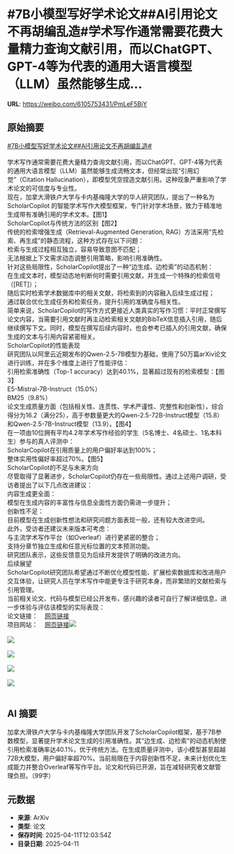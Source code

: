 # #7B小模型写好学术论文##AI引用论文不再胡编乱造#学术写作通常需要花费大量精力查询文献引用，而以ChatGPT、GPT-4等为代表的通用大语言模型（LLM）虽然能够生成...

**URL**: https://weibo.com/6105753431/PmLeF5BjY

## 原始摘要

<a href="https://m.weibo.cn/search?containerid=231522type%3D1%26t%3D10%26q%3D%237B%E5%B0%8F%E6%A8%A1%E5%9E%8B%E5%86%99%E5%A5%BD%E5%AD%A6%E6%9C%AF%E8%AE%BA%E6%96%87%23&amp;extparam=%237B%E5%B0%8F%E6%A8%A1%E5%9E%8B%E5%86%99%E5%A5%BD%E5%AD%A6%E6%9C%AF%E8%AE%BA%E6%96%87%23" data-hide=""><span class="surl-text">#7B小模型写好学术论文#</span></a><a href="https://m.weibo.cn/search?containerid=231522type%3D1%26t%3D10%26q%3D%23AI%E5%BC%95%E7%94%A8%E8%AE%BA%E6%96%87%E4%B8%8D%E5%86%8D%E8%83%A1%E7%BC%96%E4%B9%B1%E9%80%A0%23&amp;extparam=%23AI%E5%BC%95%E7%94%A8%E8%AE%BA%E6%96%87%E4%B8%8D%E5%86%8D%E8%83%A1%E7%BC%96%E4%B9%B1%E9%80%A0%23" data-hide=""><span class="surl-text">#AI引用论文不再胡编乱造#</span></a><br><br>学术写作通常需要花费大量精力查询文献引用，而以ChatGPT、GPT-4等为代表的通用大语言模型（LLM）虽然能够生成流畅文本，但经常出现“引用幻觉”（Citation Hallucination），即模型凭空捏造文献引用。这种现象严重影响了学术论文的可信度与专业性。<br>现在，加拿大滑铁卢大学与卡内基梅隆大学的华人研究团队，提出了一种名为 ScholarCopilot 的智能学术写作大模型框架，专门针对学术场景，致力于精准地生成带有准确引用的学术文本。【图1】<br>ScholarCopilot与传统方法的区别【图2】<br>传统的检索增强生成（Retrieval-Augmented Generation, RAG）方法采用“先检索、再生成”的静态流程，这种方式存在以下问题：<br>检索与生成过程相互独立，容易导致意图不匹配；<br>无法根据上下文需求动态调整引用策略，影响引用准确性。<br>针对这些局限性，ScholarCopilot提出了一种“边生成、边检索”的动态机制：<br>在生成文本时，模型动态地判断何时需要引用文献，并生成一个特殊的检索信号（[RET]）；<br>随后实时检索学术数据库中的相关文献，将检索到的内容融入后续生成过程；<br>通过联合优化生成任务和检索任务，提升引用的准确度与相关性。<br>简单来说，ScholarCopilot的写作方式更接近人类真实的写作习惯：平时正常撰写论文内容，当需要引用文献时再主动检索相关文献的BibTeX信息插入引用，随后继续撰写下文。同时，模型在撰写后续内容时，也会参考已插入的引用文献，确保生成的文本与引用内容紧密相关。<br>ScholarCopilot的性能表现<br>研究团队以阿里云近期发布的Qwen-2.5-7B模型为基础，使用了50万篇arXiv论文进行训练，并在多个维度上进行了性能评估：<br>引用检索准确性（Top-1 accuracy）达到40.1%，显著超过现有的检索模型：【图3】<br>E5-Mistral-7B-Instruct（15.0%）<br>BM25（9.8%）<br>论文生成质量方面（包括相关性、连贯性、学术严谨性、完整性和创新性），综合得分为16.2（满分25），高于参数量更大的Qwen-2.5-72B-Instruct模型（15.8）和Qwen-2.5-7B-Instruct模型（13.9）。【图4】<br>在一项由10位拥有平均4.2年学术写作经验的学生（5名博士、4名硕士、1名本科生）参与的真人评测中：<br>ScholarCopilot在引用质量上的用户偏好率达到100%；<br>整体实用性偏好率超过70%。【图5】<br>ScholarCopilot的不足与未来方向<br>尽管取得了显著进步，ScholarCopilot仍存在一些局限性。通过上述用户调研，受访者提出了以下几点改进建议：<br>内容生成更全面：<br>模型在生成内容的丰富性与信息全面性方面仍需进一步提升；<br>创新性不足：<br>目前模型在生成创新性想法和研究问题方面表现一般，还有较大改进空间。<br>此外，受访者还建议未来版本可考虑：<br>与主流学术写作平台（如Overleaf）进行更紧密的整合；<br>支持分章节独立生成和任意光标位置的文本预测功能。<br>研究团队表示，这些反馈意见为后续开发提供了明确的改进方向。<br>后续展望<br>ScholarCopilot研究团队希望通过不断优化模型性能、扩展检索数据库和改进用户交互体验，让研究人员在学术写作中能更专注于研究本身，而非繁琐的文献检索与引用管理。<br>当前相关论文、代码与模型已经公开发布，感兴趣的读者可自行了解详细信息，进一步体验与评估该模型的实际表现：<br>论文链接：<a href="https://weibo.cn/sinaurl?u=https%3A%2F%2Farxiv.org%2Fpdf%2F2504.00824" data-hide=""><span class="url-icon"><img style="width: 1rem;height: 1rem" src="https://h5.sinaimg.cn/upload/2015/09/25/3/timeline_card_small_web_default.png" referrerpolicy="no-referrer"></span><span class="surl-text">网页链接</span></a><br>项目网站：<a href="https://weibo.cn/sinaurl?u=https%3A%2F%2Ftiger-ai-lab.github.io%2FScholarCopilot%2F" data-hide=""><span class="url-icon"><img style="width: 1rem;height: 1rem" src="https://h5.sinaimg.cn/upload/2015/09/25/3/timeline_card_small_web_default.png" referrerpolicy="no-referrer"></span><span class="surl-text">网页链接</span></a><img style="" src="https://tvax2.sinaimg.cn/large/006Fd7o3gy1i0cuaw76dzj30zk0a40w7.jpg" referrerpolicy="no-referrer"><br><br><img style="" src="https://tvax4.sinaimg.cn/large/006Fd7o3gy1i0cuaye9j3j30zk0b4qaz.jpg" referrerpolicy="no-referrer"><br><br><img style="" src="https://tvax1.sinaimg.cn/large/006Fd7o3gy1i0cub4kcxbj30zk0hfgtf.jpg" referrerpolicy="no-referrer"><br><br><img style="" src="https://tvax2.sinaimg.cn/large/006Fd7o3gy1i0cuayikvqj30zk0b7wkb.jpg" referrerpolicy="no-referrer"><br><br><img style="" src="https://tvax4.sinaimg.cn/large/006Fd7o3gy1i0cub419ixj30zk0gotk8.jpg" referrerpolicy="no-referrer"><br><br>

## AI 摘要

加拿大滑铁卢大学与卡内基梅隆大学团队开发了ScholarCopilot框架，基于7B参数模型，显著提升学术论文生成的引用准确性。其"边生成、边检索"的动态机制使引用检索准确率达40.1%，优于传统方法。在生成质量评测中，该小模型甚至超越72B大模型，用户偏好率超70%。当前局限在于内容创新性不足，未来计划优化生成能力并整合Overleaf等写作平台。论文和代码已开源，旨在减轻研究者文献管理负担。（99字）

## 元数据

- **来源**: ArXiv
- **类型**: 论文
- **保存时间**: 2025-04-11T12:03:54Z
- **目录日期**: 2025-04-11
